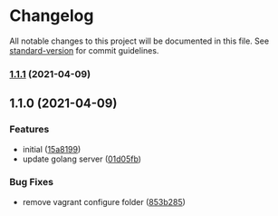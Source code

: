 # Changelog

All notable changes to this project will be documented in this file. See [standard-version](https://github.com/conventional-changelog/standard-version) for commit guidelines.

### [1.1.1](https://github.com/shdkej/stress-test/compare/v1.1.0...v1.1.1) (2021-04-09)

## 1.1.0 (2021-04-09)


### Features

* initial ([15a8199](https://github.com/shdkej/stress-test/commit/15a8199db3fd0011bdec52cb6f50743438d5261e))
* update golang server ([01d05fb](https://github.com/shdkej/stress-test/commit/01d05fb1e3a869860155c967e3c025642d8d96b7))


### Bug Fixes

* remove vagrant configure folder ([853b285](https://github.com/shdkej/stress-test/commit/853b285c0a296f3c83bc2c29e98423d58f272d19))
